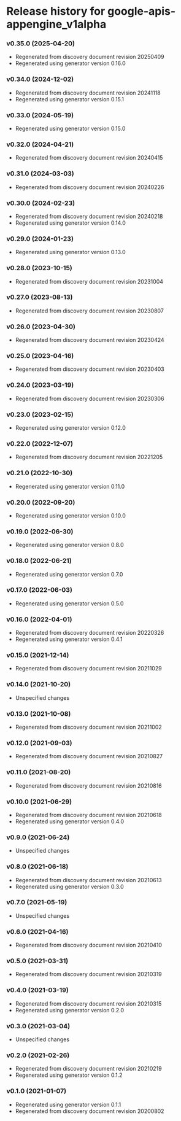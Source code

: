 # Release history for google-apis-appengine_v1alpha

### v0.35.0 (2025-04-20)

* Regenerated from discovery document revision 20250409
* Regenerated using generator version 0.16.0

### v0.34.0 (2024-12-02)

* Regenerated from discovery document revision 20241118
* Regenerated using generator version 0.15.1

### v0.33.0 (2024-05-19)

* Regenerated using generator version 0.15.0

### v0.32.0 (2024-04-21)

* Regenerated from discovery document revision 20240415

### v0.31.0 (2024-03-03)

* Regenerated from discovery document revision 20240226

### v0.30.0 (2024-02-23)

* Regenerated from discovery document revision 20240218
* Regenerated using generator version 0.14.0

### v0.29.0 (2024-01-23)

* Regenerated using generator version 0.13.0

### v0.28.0 (2023-10-15)

* Regenerated from discovery document revision 20231004

### v0.27.0 (2023-08-13)

* Regenerated from discovery document revision 20230807

### v0.26.0 (2023-04-30)

* Regenerated from discovery document revision 20230424

### v0.25.0 (2023-04-16)

* Regenerated from discovery document revision 20230403

### v0.24.0 (2023-03-19)

* Regenerated from discovery document revision 20230306

### v0.23.0 (2023-02-15)

* Regenerated using generator version 0.12.0

### v0.22.0 (2022-12-07)

* Regenerated from discovery document revision 20221205

### v0.21.0 (2022-10-30)

* Regenerated using generator version 0.11.0

### v0.20.0 (2022-09-20)

* Regenerated using generator version 0.10.0

### v0.19.0 (2022-06-30)

* Regenerated using generator version 0.8.0

### v0.18.0 (2022-06-21)

* Regenerated using generator version 0.7.0

### v0.17.0 (2022-06-03)

* Regenerated using generator version 0.5.0

### v0.16.0 (2022-04-01)

* Regenerated from discovery document revision 20220326
* Regenerated using generator version 0.4.1

### v0.15.0 (2021-12-14)

* Regenerated from discovery document revision 20211029

### v0.14.0 (2021-10-20)

* Unspecified changes

### v0.13.0 (2021-10-08)

* Regenerated from discovery document revision 20211002

### v0.12.0 (2021-09-03)

* Regenerated from discovery document revision 20210827

### v0.11.0 (2021-08-20)

* Regenerated from discovery document revision 20210816

### v0.10.0 (2021-06-29)

* Regenerated from discovery document revision 20210618
* Regenerated using generator version 0.4.0

### v0.9.0 (2021-06-24)

* Unspecified changes

### v0.8.0 (2021-06-18)

* Regenerated from discovery document revision 20210613
* Regenerated using generator version 0.3.0

### v0.7.0 (2021-05-19)

* Unspecified changes

### v0.6.0 (2021-04-16)

* Regenerated from discovery document revision 20210410

### v0.5.0 (2021-03-31)

* Regenerated from discovery document revision 20210319

### v0.4.0 (2021-03-19)

* Regenerated from discovery document revision 20210315
* Regenerated using generator version 0.2.0

### v0.3.0 (2021-03-04)

* Unspecified changes

### v0.2.0 (2021-02-26)

* Regenerated from discovery document revision 20210219
* Regenerated using generator version 0.1.2

### v0.1.0 (2021-01-07)

* Regenerated using generator version 0.1.1
* Regenerated from discovery document revision 20200802

